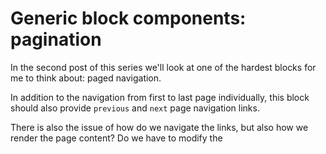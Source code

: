 # Generic block components: pagination

In the second post of this series we'll look at one of the hardest blocks for me to think about: paged navigation.

In addition to the navigation from first to last page individually, this block should also provide `previous` and `next` page navigation links.

There is also the issue of how do we navigate the links, but also how we render the page content? Do we have to modify the 
